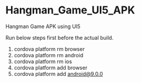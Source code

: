 # Hangman_Game_UI5_APK
Hangman Game APK using UI5

Run below steps first before the actual build.<br />
1. cordova platform rm browser<br />
2. cordova platform rm android<br />
3. cordova platform rm ios<br />
4. cordova platform add browser<br />
5. cordova platform add android@9.0.0<br />